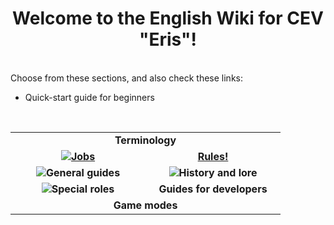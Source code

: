 <h1 align="center"> Welcome to the English Wiki for CEV "Eris"! </h1>

<br>
Choose from these sections, and also check these links:
<br><ul>
  <li>Quick-start guide for beginners</li>
</ul> 
  <br>
  <table width="500" cellspacing="0" cellpadding="5">
  <tr>
    <td colspan=2 align="center"> <b>Terminology</b> </td>
  </tr>
   <tr> 
     <td width="200" valign="center" align="center"><img src="https://user-images.githubusercontent.com/9161564/32142243-125c8896-bca4-11e7-9158-3d5b8f0a9cc2.png"><a href="en/jobs_en.md"><b>Jobs</b></a></td><td width="200" valign="center" align="center"><a href="en/rules_en.md"><b>Rules!</b></td>
   </tr>
  <tr>
    <td width="200" valign="center" align="center"><img src="https://user-images.githubusercontent.com/9161564/32142246-2c65f16e-bca4-11e7-97a5-1465b9deb54e.png"><b>General guides</b></td><td width="200" valign="center" align="center"><img src=https://user-images.githubusercontent.com/9161564/32142254-41f7a5a4-bca4-11e7-87e8-6b07220202ef.png><b>History and lore</b></td>
  </tr>
  <tr>
    <td width="200" valign="center" align="center"><img src="https://user-images.githubusercontent.com/9161564/32142257-54437f30-bca4-11e7-8aa7-a52ba3a252a7.png"><b>Special roles</b></td><td width="200" valign="center" align="center"><b>Guides for developers</b></td>
  </tr>
  <tr>
    <td colspan=2 align="center"> <b>Game modes</b> </td>
  </tr>
  </table>
